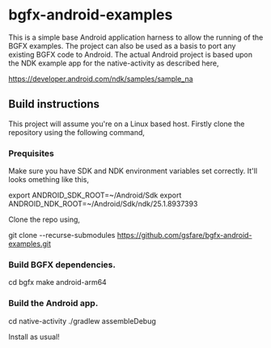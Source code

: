 # bgfx-android-examples
This is a simple base Android application harness to allow the running of the BGFX examples. The project can also be used as a basis to port any existing BGFX code to Android. The actual Android project is based upon the NDK example app for the native-activity as described here,

https://developer.android.com/ndk/samples/sample_na

## Build instructions

This project will assume you're on a Linux based host. Firstly clone the repository using the following command,

### Prequisites

Make sure you have SDK and NDK environment variables set correctly. It'll looks omething like this,

export ANDROID_SDK_ROOT=~/Android/Sdk
export ANDROID_NDK_ROOT=~/Android/Sdk/ndk/25.1.8937393

Clone the repo using,

git clone --recurse-submodules https://github.com/gsfare/bgfx-android-examples.git

### Build BGFX dependencies.

cd bgfx
make android-arm64

### Build the Android app.

cd native-activity
./gradlew assembleDebug

Install as usual!
